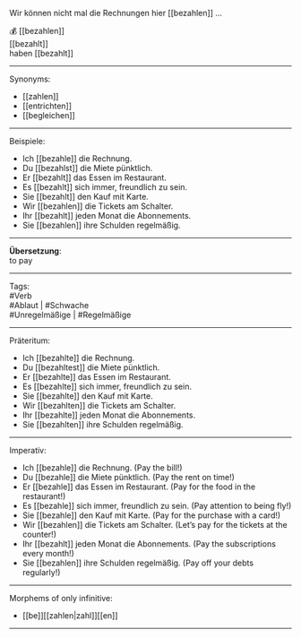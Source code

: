 
Wir können nicht mal die Rechnungen hier [[bezahlen]] ...  

💰 [[bezahlen]]  
[[bezahlt]]  
haben [[bezahlt]]  

---
Synonyms:
- [[zahlen]]
- [[entrichten]]
- [[begleichen]]

---
Beispiele:

- Ich [[bezahle]] die Rechnung.  
- Du [[bezahlst]] die Miete pünktlich.  
- Er [[bezahlt]] das Essen im Restaurant.  
- Es [[bezahlt]] sich immer, freundlich zu sein.  
- Sie [[bezahlt]] den Kauf mit Karte.  
- Wir [[bezahlen]] die Tickets am Schalter.  
- Ihr [[bezahlt]] jeden Monat die Abonnements.  
- Sie [[bezahlen]] ihre Schulden regelmäßig.  

---
**Übersetzung**:  
to pay

---

Tags:  
#Verb  
#Ablaut | #Schwache  
#Unregelmäßige | #Regelmäßige

---
Präteritum:
- Ich [[bezahlte]] die Rechnung.  
- Du [[bezahltest]] die Miete pünktlich.  
- Er [[bezahlte]] das Essen im Restaurant.  
- Es [[bezahlte]] sich immer, freundlich zu sein.  
- Sie [[bezahlte]] den Kauf mit Karte.  
- Wir [[bezahlten]] die Tickets am Schalter.  
- Ihr [[bezahlte]] jeden Monat die Abonnements.  
- Sie [[bezahlten]] ihre Schulden regelmäßig.

---

Imperativ:
- Ich [[bezahle]] die Rechnung. (Pay the bill!)
- Du [[bezahle]] die Miete pünktlich. (Pay the rent on time!)
- Er [[bezahle]] das Essen im Restaurant. (Pay for the food in the restaurant!)
- Es [[bezahle]] sich immer, freundlich zu sein. (Pay attention to being fly!)
- Sie [[bezahle]] den Kauf mit Karte. (Pay for the purchase with a card!)
- Wir [[bezahlen]] die Tickets am Schalter. (Let’s pay for the tickets at the counter!)
- Ihr [[bezahlt]] jeden Monat die Abonnements. (Pay the subscriptions every month!)
- Sie [[bezahlen]] ihre Schulden regelmäßig. (Pay off your debts regularly!)

---

Morphems of only infinitive:
- [[be]][[zahlen|zahl]][[en]]

---